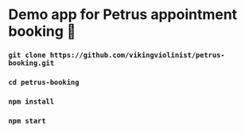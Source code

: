 # Demo app for Petrus appointment booking 🐶

### `git clone https://github.com/vikingviolinist/petrus-booking.git`

### `cd petrus-booking`

### `npm install`

### `npm start`
